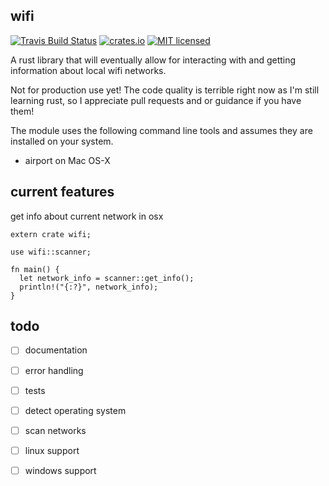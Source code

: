 wifi
----

[![Travis Build Status](https://travis-ci.org/camp4climber/wifi.svg?branch=master)](https://travis-ci.org/camp4climber/wifi)
[![crates.io](https://img.shields.io/crates/v/wifi.svg)](https://crates.io/crates/wifi)
[![MIT licensed](https://img.shields.io/badge/license-MIT-blue.svg)](./LICENSE)

A rust library that will eventually allow for interacting with and getting information about local wifi networks. 

Not for production use yet! The code quality is terrible right now as I'm still learning rust, so I appreciate pull requests and or guidance if you have them!

The module uses the following command line tools and assumes they are installed on your system.

- airport on Mac OS-X

current features
----------------

get info about current network in osx

```
extern crate wifi;

use wifi::scanner;

fn main() {
  let network_info = scanner::get_info();
  println!("{:?}", network_info);
}
```

todo
---

- [ ] documentation
- [ ] error handling
- [ ] tests
- [ ] detect operating system
- [ ] scan networks
- [ ] linux support
- [ ] windows support


